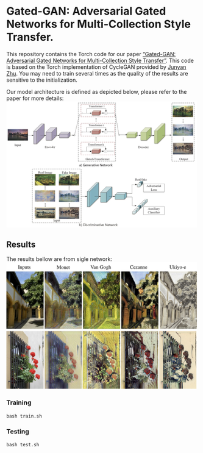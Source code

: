 # Gated-GAN: Adversarial Gated Networks for Multi-Collection Style Transfer.

This repository contains the Torch code for our paper [“Gated-GAN: Adversarial Gated Networks for Multi-Collection Style Transfer”](https://ieeexplore.ieee.org/document/8463508). This code is based on the Torch implementation of CycleGAN provided by [Junyan Zhu](https://github.com/junyanz/CycleGAN). You may need to train several times as the quality of the results are sensitive to the initialization.

Our model architecture is defined as depicted below, please refer to the paper for more details: 
<img src='imgs/architecture.jpg' width="500px"/>

## Results

The results bellow are from sigle network:  
<img src='imgs/multistyle.jpg' width="500px"/>

### Training


    bash train.sh


### Testing

    bash test.sh

